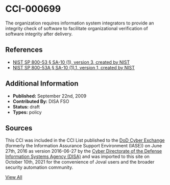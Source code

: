 # CCI-000699

The organization requires information system integrators to provide an integrity check of software to facilitate organizational verification of software integrity after delivery.

## References ##

* [NIST SP 800-53 § SA-10 (1), version 3, created by NIST](http://csrc.nist.gov/publications/PubsSPs.html)
* [NIST SP 800-53A § SA-10 (1).1, version 1, created by NIST](http://csrc.nist.gov/publications/PubsSPs.html)


## Additional Information ##

* **Published:** September 22nd, 2009
* **Contributed By:** DISA FSO
* **Status:** draft
* **Types:** policy

## Sources ##

This CCI was included in the CCI List published to the [DoD Cyber Exchange](https://public.cyber.mil/stigs/cci/)
(formerly the Information Assurance Support Environment (IASE)) on June 27th, 2016 as version
2016-06-27 by the [Cyber Directorate of the Defense Information Systems Agency (DISA)](https://public.cyber.mil/about-cyber/)
and was imported to this site on October 10th, 2021 for the convenience of Joval users and the broader
security automation community.

[View All](../README.md)
